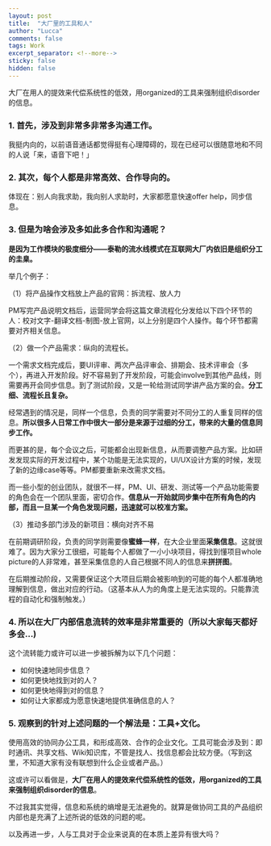 ```yaml
---
layout: post
title:  "大厂里的工具和人"
author: "Lucca"
comments: false
tags: Work
excerpt_separator: <!--more-->
sticky: false
hidden: false
---
```


大厂在用人的提效来代偿系统性的低效，用organized的工具来强制组织disorder的信息。 <!--more-->

### 1. 首先，涉及到非常多非常多沟通工作。

我挺内向的，以前语音通话都觉得挺有心理障碍的，现在已经可以很随意地和不同的人说「来，语音下吧！」

### 2. 其次，每个人都是非常高效、合作导向的。

体现在：别人向我求助，我向别人求助时，大家都愿意快速offer help，同步信息。

### 3. 但是为啥会涉及多如此多合作和沟通呢？

**是因为工作模块的极度细分——泰勒的流水线模式在互联网大厂内依旧是组织分工的圭臬。**

举几个例子：

（1）将产品操作文档放上产品的官网：拆流程、放人力

PM写完产品说明文档后，运营同学会将这篇文章流程化分发给以下四个环节的人：校对文字-翻译文档-制图-放上官网，以上分别是四个人操作。每个环节都需要对齐相关信息。

（2）做一个产品需求：纵向的流程长。

一个需求文档完成后，要UI评审、两次产品评审会、排期会、技术评审会（多个），再进入开发阶段。好不容易到了开发阶段，可能会involve到其他产品线，则需要再开会同步信息。到了测试阶段，又是一轮给测试同学讲产品方案的会。**分工细、流程长且复杂。**

经常遇到的情况是，同样一个信息，负责的同学需要对不同分工的人重复同样的信息。**所以很多人日常工作中很大一部分是来源于过细的分工，带来的大量的信息同步工作。**

而更甚的是，每个会议之后，可能都会出现新信息，从而要调整产品方案。比如研发发现实际的开发过程中，某个功能是无法实现的，UI/UX设计方案的时候，发现了新的边缘case等等。PM都要重新来改需求文档。

而一些小型的创业团队，就很不一样，PM、UI、研发、测试等一个产品功能需要的角色会在一个团队里面，密切合作。**信息从一开始就同步集中在所有角色的内部，而且一旦某一个角色发现问题，迅速就可以校准方案。**

（3）推动多部门涉及的新项目：横向对齐不易

在前期调研阶段，负责的同学则需要像**蜜蜂一样**，在大企业里面**采集信息**。这就很难了。因为大家分工很细，可能每个人都做了一小小块项目，得找到懂项目whole picture的人非常难，甚至采集信息的人自己根据不同人的信息来**拼拼图**。

在后期推动阶段，又需要保证这个大项目后期会被影响到的可能的每个人都准确地理解到信息，做出对应的行动。（这基本从人为的角度上是无法实现的。只能靠流程的自动化和强制触发。）

### 4. 所以在大厂内部信息流转的效率是非常重要的（所以大家每天都好多会...)

这个流转能力或许可以进一步被拆解为以下几个问题：

- 如何快速地同步信息？
- 如何更快地找到对的人？
- 如何更快地得到对的信息？
- 如何让大家都成为愿意快速地提供准确信息的人？

### 5. 观察到的针对上述问题的一个解法是：工具+文化。

使用高效的协同办公工具，和形成高效、合作的企业文化。工具可能会涉及到：即时通讯、共享文档、Wiki知识库，不管是找人、找信息都会比较方便。（写到这里，不知道大家有没有联想到什么企业或者产品。）

这或许可以看做是，**大厂在用人的提效来代偿系统性的低效，用organized的工具来强制组织disorder的信息**。

不过我其实觉得，信息和系统的熵增是无法避免的。就算是做协同工具的产品组织内部也是充满了上述所说的低效的问题的呢。

以及再进一步，人与工具对于企业来说真的在本质上差异有很大吗？